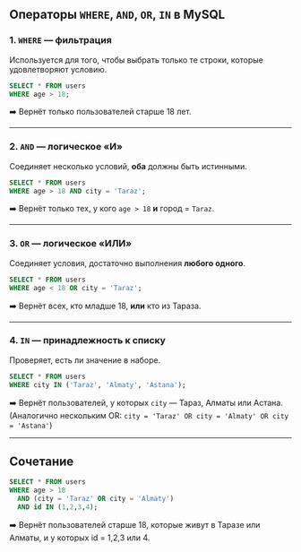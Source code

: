 ##  Операторы `WHERE`, `AND`, `OR`, `IN` в MySQL

### 1. `WHERE` — фильтрация

Используется для того, чтобы выбрать только те строки, которые удовлетворяют условию.

```sql
SELECT * FROM users
WHERE age > 18;
```

➡️ Вернёт только пользователей старше 18 лет.

---

### 2. `AND` — логическое «И»

Соединяет несколько условий, **оба** должны быть истинными.

```sql
SELECT * FROM users
WHERE age > 18 AND city = 'Taraz';
```

➡️ Вернёт только тех, у кого `age > 18` **и** город = `Taraz`.

---

### 3. `OR` — логическое «ИЛИ»

Соединяет условия, достаточно выполнения **любого одного**.

```sql
SELECT * FROM users
WHERE age < 18 OR city = 'Taraz';
```

➡️ Вернёт всех, кто младше 18, **или** кто из Тараза.

---

### 4. `IN` — принадлежность к списку

Проверяет, есть ли значение в наборе.

```sql
SELECT * FROM users
WHERE city IN ('Taraz', 'Almaty', 'Astana');
```

➡️ Вернёт пользователей, у которых `city` — Тараз, Алматы или Астана.  
(Аналогично нескольким OR: `city = 'Taraz' OR city = 'Almaty' OR city = 'Astana'`)

---

##  Сочетание

```sql
SELECT * FROM users
WHERE age > 18 
  AND (city = 'Taraz' OR city = 'Almaty')
  AND id IN (1,2,3,4);
```

➡️ Вернёт пользователей старше 18, которые живут в Таразе или Алматы, и у которых id = 1,2,3 или 4.
